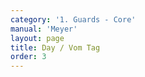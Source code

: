 ```yaml
---
category: '1. Guards - Core'
manual: 'Meyer'
layout: page
title: Day / Vom Tag
order: 3
---
```


<link rel="import" href="/bower_components/polymer/polymer.html">
<link rel="import" href="shared-styles.html">

<dom-module id="{{ page.url | split:'/' | last | remove: '.html' }}-element">
  <template>
    <style include="shared-styles">
      :host {
        display: block;

        padding: 10px;
      }
    </style>

    <div class="card">

      <h1>{{ page.title }}</h1>

      <p>The third chief posture is the Day. Unlike the Ox and Plow, the Day is not a hanger and is not intended to protect the body; the day is a position where most attacks from above travel through. It is described thus:</p>

      <blockquote><p>Vom Tag is also called the High Guard <i>[Oberhut]</i> and is executed in the following manner: Stand with your left foot forward and hold your sword up over your head so that the point extends right upwards. Any atack that is delivered from above is said to be executed from the Day or High Guard; therefore this posture is called the Day.</p></blockquote>

      <img class="card-image" src="/manuals/meyer/images/guards/vom-tag-illustration.jpg">

      <p>To illustrate the concept that cuts from above travel through Vom-Tag, consider the following: position yourself in the right <a href="ochs">Ox</a> and perform a cut from above - if you've cut a long edge cut then most likely you have uncrossed your hands transitioning through Vom-Tag and proceeded cutting - doing this in a nice circular motion creates very fast transitions with powerful cuts. If you've cut a Zwerchhau, then you should obviously remain in the Ox position transitioning from left to right without going through Vom Tag.</p>

      <p><strong>Useful note: </strong>The Vom-Tag is described in various positions across the Liechtenauer tradition, all useful to know and recognize. The main differences is the position of the sword being either similiar to Meyer's, that is above the head, or over the shoulder, with the quillons by the ear on either side, or resting on the shoulder on either side. The second description makes it easy to see how uncrossing the hands from the right Ox transitions into the "right Vom-Tag".</p>

      <p>The different positions for Vom-Tag have various mechanical and psychological difference, for example a Wrath Strike [Zornhau] from the resting position can be quite quick, but will be more powerful from the other two positions. The over head position may be very intimidating to the opponent, but is also more difficult to perform, especially with full sparring gear. Transition to different cuts may be easier from one or another configuration, and some protect your hands better than others. Experiment with all options and learn to recognize the potentional transitions from them as it will help you choose your action from the positions and against one who takes these postures.</p>

    </div>
  </template>

  <script>
    Polymer({
      is: '{{ page.url | split:'/' | last | remove: '.html' }}-element',
    });
  </script>
</dom-module>